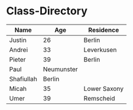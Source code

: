 # Class-Directory


| Name| Age | Residence |
| ---- | ---|---------------|
|Justin| 26 | Berlin |
|Andrei| 33 | Leverkusen |
|Pieter| 39 | Berlin
|Paul| Neumunster|
|Shafiullah| Berlin|
|Micah| 35 | Lower Saxony |
|Umer | 39 | Remscheid |

